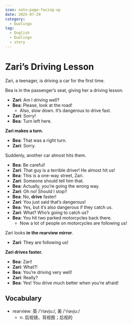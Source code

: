 ```yaml
---
icon: noto:page-facing-up
date: 2025-07-29
category:
  - Duolingo
tag:
  - English
  - Duolingo
  - story
---
```


# Zari’s Driving Lesson

Zari, a teenager, is driving a car for the first time.

Bea is in the passenger’s seat, giving her a driving lesson.

- **Zari**: Am I driving well?
- **Bea**: Please, look at the road!
  - Also, slow down. It’s dangerous to drive fast.
- **Zari**: Sorry!
- **Bea**: Turn left here.

**Zari makes a turn.**

- **Bea**: That was a right turn.
- **Zari**: Sorry.

Suddenly, another car almost hits them.

- **Bea**: Be careful!
- **Zari**: That guy is a terrible driver! He almost hit us!
- **Bea**: This is a one-way street, Zari.
- **Zari**: Someone should tell him that.
- **Bea**: Actually, you’re going the wrong way.
- **Zari**: Oh no! Should I stop?
- **Bea**: No, **drive** faster!
- **Zari**: You just said that’s dangerous!
- **Bea**: Yes, but it’s also dangerous if they catch us.
- **Zari**: What? Who’s going to catch us?
- **Bea**: You hit two parked motorcycles back there.
  - Now a lot of people on motorcycles are following us!

Zari looks **in** **the rearview mirror**.

- **Zari**: They are following us!

**Zari drives faster.**

- **Bea**: Zari!
- **Zari**: What?!
- **Bea**: You’re driving very well!
- **Zari**: Really?
- **Bea**: Yes! You drive much better when you’re afraid!

## Vocabulary

- rearview: 英 /'riəvju:/, 美 /'riəvju:/
  - n. 后视镜，背视图；后视的
